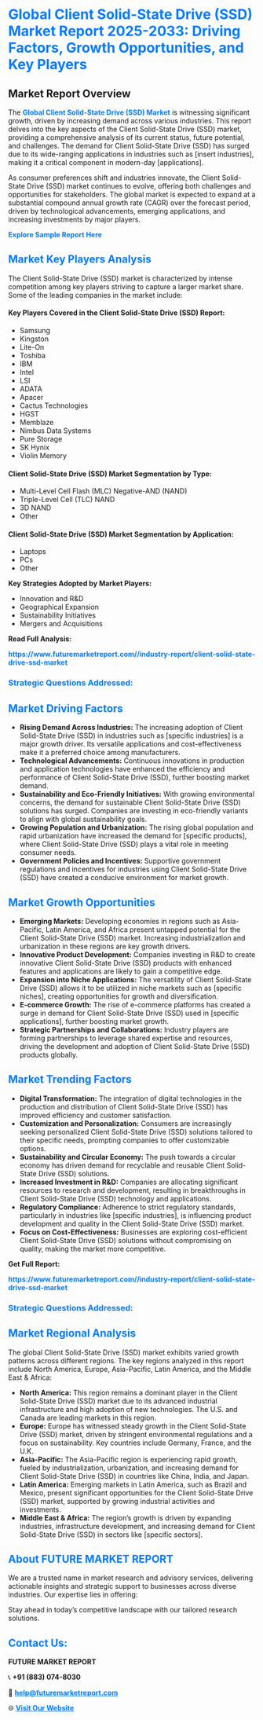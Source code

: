 <h1 style="color: #007BFF;">Global Client Solid-State Drive (SSD) Market Report 2025-2033: Driving Factors, Growth Opportunities, and Key Players</h1>

<section id="overview">
<h2>Market Report Overview</h2>
<p>The <a href="https://www.futuremarketreport.com//industry-report/client-solid-state-drive-ssd-market" style="color: #007BFF; text-decoration: none;"><strong>Global Client Solid-State Drive (SSD) Market</strong></a> is witnessing significant growth, driven by increasing demand across various industries. This report delves into the key aspects of the Client Solid-State Drive (SSD) market, providing a comprehensive analysis of its current status, future potential, and challenges. The demand for Client Solid-State Drive (SSD) has surged due to its wide-ranging applications in industries such as [insert industries], making it a critical component in modern-day [applications].</p>
<p>As consumer preferences shift and industries innovate, the Client Solid-State Drive (SSD) market continues to evolve, offering both challenges and opportunities for stakeholders. The global market is expected to expand at a substantial compound annual growth rate (CAGR) over the forecast period, driven by technological advancements, emerging applications, and increasing investments by major players.</p>
</section>

<section id="overview">
<p><a href="https://www.futuremarketreport.com//request-sample/reportId=86524" style="color: #007BFF; text-decoration: none;"><strong>Explore Sample Report Here</strong></a></p>
</section>

<section id="key-players">
<h2 style="color: #007BFF;">Market Key Players Analysis</h2>
<p>The Client Solid-State Drive (SSD) market is characterized by intense competition among key players striving to capture a larger market share. Some of the leading companies in the market include:</p>
<h4>Key Players Covered in the Client Solid-State Drive (SSD) Report:</h4>
<ul><li>Samsung</li><li>Kingston</li><li>Lite-On</li><li>Toshiba</li><li>IBM</li><li>Intel</li><li>LSI</li><li>ADATA</li><li>Apacer</li><li>Cactus Technologies</li><li>HGST</li><li>Memblaze</li><li>Nimbus Data Systems</li><li>Pure Storage</li><li>SK Hynix</li><li>Violin Memory</li></ul>
<h4>Client Solid-State Drive (SSD) Market Segmentation by Type:</h4>
<ul><li>Multi-Level Cell Flash (MLC) Negative-AND (NAND)</li><li>Triple-Level Cell (TLC) NAND</li><li>3D NAND</li><li>Other</li></ul>

<h4>Client Solid-State Drive (SSD) Market Segmentation by Application:</h4>
<ul><li>Laptops</li><li>PCs</li><li>Other</li></ul>
<p><strong>Key Strategies Adopted by Market Players:</strong></p>
<ul>
<li>Innovation and R&D</li>
<li>Geographical Expansion</li>
<li>Sustainability Initiatives</li>
<li>Mergers and Acquisitions</li>
</ul>
</section>

<section>
<p><strong>Read Full Analysis: </strong></p><a href="https://www.futuremarketreport.com//industry-report/client-solid-state-drive-ssd-market" style="color: #007BFF; text-decoration: none;"><strong>https://www.futuremarketreport.com//industry-report/client-solid-state-drive-ssd-market</strong></a>
<h3 style="color: #007BFF;">Strategic Questions Addressed:</h3>
</section>

<section id="driving-factors">
<h2 style="color: #007BFF;">Market Driving Factors</h2>
<ul>
<li><strong>Rising Demand Across Industries:</strong> The increasing adoption of Client Solid-State Drive (SSD) in industries such as [specific industries] is a major growth driver. Its versatile applications and cost-effectiveness make it a preferred choice among manufacturers.</li>
<li><strong>Technological Advancements:</strong> Continuous innovations in production and application technologies have enhanced the efficiency and performance of Client Solid-State Drive (SSD), further boosting market demand.</li>
<li><strong>Sustainability and Eco-Friendly Initiatives:</strong> With growing environmental concerns, the demand for sustainable Client Solid-State Drive (SSD) solutions has surged. Companies are investing in eco-friendly variants to align with global sustainability goals.</li>
<li><strong>Growing Population and Urbanization:</strong> The rising global population and rapid urbanization have increased the demand for [specific products], where Client Solid-State Drive (SSD) plays a vital role in meeting consumer needs.</li>
<li><strong>Government Policies and Incentives:</strong> Supportive government regulations and incentives for industries using Client Solid-State Drive (SSD) have created a conducive environment for market growth.</li>
</ul>
</section>

<section id="growth-opportunities">
<h2 style="color: #007BFF;">Market Growth Opportunities</h2>
<ul>
<li><strong>Emerging Markets:</strong> Developing economies in regions such as Asia-Pacific, Latin America, and Africa present untapped potential for the Client Solid-State Drive (SSD) market. Increasing industrialization and urbanization in these regions are key growth drivers.</li>
<li><strong>Innovative Product Development:</strong> Companies investing in R&D to create innovative Client Solid-State Drive (SSD) products with enhanced features and applications are likely to gain a competitive edge.</li>
<li><strong>Expansion into Niche Applications:</strong> The versatility of Client Solid-State Drive (SSD) allows it to be utilized in niche markets such as [specific niches], creating opportunities for growth and diversification.</li>
<li><strong>E-commerce Growth:</strong> The rise of e-commerce platforms has created a surge in demand for Client Solid-State Drive (SSD) used in [specific applications], further boosting market growth.</li>
<li><strong>Strategic Partnerships and Collaborations:</strong> Industry players are forming partnerships to leverage shared expertise and resources, driving the development and adoption of Client Solid-State Drive (SSD) products globally.</li>
</ul>
</section>

<section id="trending-factors">
<h2 style="color: #007BFF;">Market Trending Factors</h2>
<ul>
<li><strong>Digital Transformation:</strong> The integration of digital technologies in the production and distribution of Client Solid-State Drive (SSD) has improved efficiency and customer satisfaction.</li>
<li><strong>Customization and Personalization:</strong> Consumers are increasingly seeking personalized Client Solid-State Drive (SSD) solutions tailored to their specific needs, prompting companies to offer customizable options.</li>
<li><strong>Sustainability and Circular Economy:</strong> The push towards a circular economy has driven demand for recyclable and reusable Client Solid-State Drive (SSD) solutions.</li>
<li><strong>Increased Investment in R&D:</strong> Companies are allocating significant resources to research and development, resulting in breakthroughs in Client Solid-State Drive (SSD) technology and applications.</li>
<li><strong>Regulatory Compliance:</strong> Adherence to strict regulatory standards, particularly in industries like [specific industries], is influencing product development and quality in the Client Solid-State Drive (SSD) market.</li>
<li><strong>Focus on Cost-Effectiveness:</strong> Businesses are exploring cost-efficient Client Solid-State Drive (SSD) solutions without compromising on quality, making the market more competitive.</li>
</ul>
</section>

<section>
<p><strong>Get Full Report: </strong></p><a href="https://www.futuremarketreport.com//industry-report/client-solid-state-drive-ssd-market" style="color: #007BFF; text-decoration: none;"><strong>https://www.futuremarketreport.com//industry-report/client-solid-state-drive-ssd-market</strong></a>
<h3 style="color: #007BFF;">Strategic Questions Addressed:</h3>
</section>


<section id="regional-analysis">
<h2 style="color: #007BFF;">Market Regional Analysis</h2>
<p>The global Client Solid-State Drive (SSD) market exhibits varied growth patterns across different regions. The key regions analyzed in this report include North America, Europe, Asia-Pacific, Latin America, and the Middle East & Africa:</p>
<ul>
<li><strong>North America:</strong> This region remains a dominant player in the Client Solid-State Drive (SSD) market due to its advanced industrial infrastructure and high adoption of new technologies. The U.S. and Canada are leading markets in this region.</li>
<li><strong>Europe:</strong> Europe has witnessed steady growth in the Client Solid-State Drive (SSD) market, driven by stringent environmental regulations and a focus on sustainability. Key countries include Germany, France, and the U.K.</li>
<li><strong>Asia-Pacific:</strong> The Asia-Pacific region is experiencing rapid growth, fueled by industrialization, urbanization, and increasing demand for Client Solid-State Drive (SSD) in countries like China, India, and Japan.</li>
<li><strong>Latin America:</strong> Emerging markets in Latin America, such as Brazil and Mexico, present significant opportunities for the Client Solid-State Drive (SSD) market, supported by growing industrial activities and investments.</li>
<li><strong>Middle East & Africa:</strong> The region’s growth is driven by expanding industries, infrastructure development, and increasing demand for Client Solid-State Drive (SSD) in sectors like [specific sectors].</li>
</ul>
</section>

<footer>
<h2 style="color: #007BFF;">About FUTURE MARKET REPORT</h2>
<p>We are a trusted name in market research and advisory services, delivering actionable insights and strategic support to businesses across diverse industries. Our expertise lies in offering:</p>

<p>Stay ahead in today’s competitive landscape with our tailored research solutions.</p>

<h2 style="color: #007BFF;">Contact Us:</h2>
<p><strong>FUTURE MARKET REPORT</strong></p>
<p>📞 <strong>+91 (883) 074-8030</strong></p>
<p>📧 <strong><a href="mailto:help@futuremarketreport.com" style="color: #007BFF;">help@futuremarketreport.com</a></strong></p>
<p>🌐 <strong><a href="https://www.futuremarketreport.com/" style="color: #007BFF;">Visit Our Website</a></strong></p>
</footer>